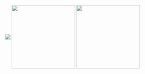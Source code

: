 <center>
<img align="center" src="https://capsule-render.vercel.app/api?type=rect&text=print%28%22Hello%20World%22%29&fontSize=50&theme=onedark" />
<img height=200 align="center" src="https://github-readme-stats.vercel.app/api?username=w1gs&theme=calm&layout=compact&rank_icon=github&hide_progress=true" />
<img height=200 align="center" src="https://github-readme-stats.vercel.app/api/top-langs?username=w1gs&layout=compact&langs_count=8&card_width=320&theme=calm" />
</center>
